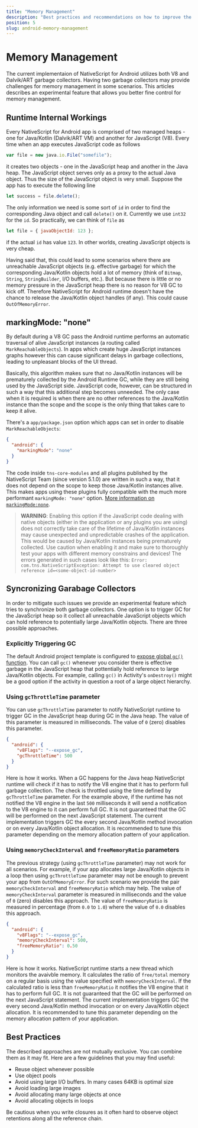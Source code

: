 ```yaml
---
title: "Memory Management"
description: "Best practices and recommendations on how to improve the performance of your NativeScript mobile app by tuning the memory management"
position: 5
slug: android-memory-management
---
```


# Memory Management

The current implementaion of NativeScript for Android utilizes both V8 and Dalvik/ART garbage collectors. Having two garbage collectors may provide challenges for memory management in some scenarios. This articles describes an experimental feature that allows you better fine control for memory management.

## Runtime Internal Workings

Every NativeScript for Android app is comprised of two managed heaps - one for Java/Kotlin (Dalvik/ART VM) and another for JavaScript (V8). Every time when an app executes JavaScript code as follows

``` JavaScript
var file = new java.io.File("somefile");
```

it creates two objects - one in the JavaScript heap and another in the Java heap. The JavaScript object serves only as a proxy to the actual Java object. Thus the size of the JavaScript object is very small. Suppose the app has to execute the following line

``` JavaScript
let success = file.delete();
```

The only information we need is some sort of `id` in order to find the corresponding Java object and call `delete()` on it. Currently we use `int32` for the `id`. So practically, we can think of `file` as

``` JavaScript
let file = { javaObjectId: 123 };
```

if the actual `id` has value `123`. In other worlds, creating JavaScript objects is very cheap.

Having said that, this could lead to some scenarios where there are unreachable JavaScript objects (e.g. effective garbage) for which the corresponding Java/Kotlin objects hold a lot of memory (think of `Bitmap`, `String`, `StringBuilder`, I/O buffers, etc.). But because there is little or no memory pressure in the JavaScript heap there is no reason for V8 GC to kick off. Therefore NativeScript for Android runtime doesn't have the chance to release the Java/Kotlin object handles (if any). This could cause `OutOfMemoryError`.

## markingMode: "none"

By default during a V8 GC pass the Android runtime performs an automatic traversal of alive JavaScript instances (a routing called `MarkReachableObjects`). In apps which create huge JavaScript instances graphs however this can cause significant delays in garbage collections, leading to unpleasant blocks of the UI thread.

Basically, this algorithm makes sure that no Java/Kotlin instances will be prematurely collected by the Android Runtime GC, while they are still being used by the JavaScript side. JavaScript code, however, can be structured in such a way that this additional step becomes unneeded. The only case when it is required is when there are no other references to the Java/Kotlin instance than the scope and the scope is the only thing that takes care to keep it alive.

There's a `app/package.json` option which apps can set in order to disable `MarkReachableObjects`:

``` JSON
{
  "android": {
    "markingMode": "none"
  }
}
```

The code inside `tns-core-modules` and all plugins published by the NativeScript Team (since version 5.1.0) are written in such a way, that it does not depend on the scope to keep those Java/Kotlin instances alive. This makes apps using these plugins fully compatible with the much more performant `markingMode: "none"` option. [More information on `markingMode:none`](./marking-mode-none).

> **WARNING**: Enabling this option if the JavaScript code dealing with native objects (either in the application or any plugins you are using) does not correctly take care of the lifetime of Java/Kotlin instances may cause unexpected and unpredictable crashes of the application. This would be caused by Java/Kotlin instances being prematurely collected. Use caution when enabling it and make sure to thoroughly test your apps with different memory constrains and devices! The errors generated in such cases look like this:
`Error: com.tns.NativeScriptException: Attempt to use cleared object reference id=<some-object-id-number>`

## Syncronizing Garabage Collectors

In order to mitigate such issues we provide an experimental feature which tries to synchronize both garbage collectors. One option is to trigger GC for the JavaScript heap so it collect all unreachable JavaScript objects which can hold reference to potentially large Java/Kotlin objects. There are three possible approaches.

### Explicitly Triggering GC

The default Android project template is configured to [expose global `gc()` function](https://github.com/NativeScript/template-hello-world/blob/6d3f04e4577b28bff32dde119d65935f0b8f4ef9/package.json#L26). You can call `gc()` whenever you consider there is effective garbage in the JavaScript heap that pottentially hold reference to large Java/Kotlin objects. For example, calling `gc()` in Activity's `onDestroy()` might be a good option if the activity in question a root of a large object hierarchy.

### Using `gcThrottleTime` parameter

You can use `gcThrottleTime` parameter to notify NativeScript runtime to trigger GC in the JavaScript heap during GC in the Java heap. The value of this parameter is measured in milliseconds. The value of `0` (zero) disables this parameter.

``` JSON
{
  "android": {
    "v8Flags": "--expose_gc",
    "gcThrottleTime": 500
  }
}
```

Here is how it works. When a GC happens for the Java heap NativeScript runtime will check if it has to notify the V8 engine that it has to perform full garbage collection. The check is throttled using the time defined by `gcThrottleTime` parameter. For the example above, if the runtime has not notified the V8 engine in the last `500` milliseconds it will send a notification to the V8 engine to it can perform full GC. It is not guaranteed that the GC will be performed on the next JavaScript statement. The current implementation triggers GC the every second Java/Kotlin method invocation or on every Java/Kotlin object allocation. It is recommended to tune this parameter depending on the memory allocation pattern of your application.

### Using `memoryCheckInterval` and `freeMemoryRatio` parameters

The previous strategy (using `gcThrottleTime` parameter) may not work for all scenarios. For example, if your app allocates large Java/Kotlin objects in a loop then using `gcThrottleTime` parameter may not be enough to prevent your app from `OutOfMemoryError`. For such scenario we provide the pair `memoryCheckInterval` and `freeMemoryRatio` which may help.  The value of `memoryCheckInterval` parameter is measured in milliseconds and the value of `0` (zero) disables this approach. The value of `freeMemoryRatio` is measured in percentage (from `0.0` to `1.0`) where the value of `0.0` disables this approach.

``` JSON
{
  "android": {
    "v8Flags": "--expose_gc",
    "memoryCheckInterval": 500,
    "freeMemoryRatio": 0.50
  }
}
```

Here is how it works. NativeScript runtime starts a new thread which monitors the avaivble memory. It calculates the ratio of `free/total` memory on a regular basis using the value specified with `memoryCheckInterval`. If the calculated ratio is less than `freeMemoryRatio` it notifies the V8 engine that it has to perform full GC. It is not guaranteed that the GC will be performed on the next JavaScript statement. The current implementation triggers GC the every second Java/Kotlin method invocation or on every Java/Kotlin object allocation. It is recommended to tune this parameter depending on the memory allocation pattern of your application.

## Best Practices

The described approaches are not mutually exclusive. You can combine them as it may fit. Here are a few guidelines that you may find useful:

* Reuse object whenever possible
* Use object pools
* Avoid using large I/O buffers. In many cases 64KB is optimal size
* Avoid loading large images
* Avoid allocating many large objects at once
* Avoid allocating objects in loops

Be cautious when you write closures as it often hard to observe object retentions along all the reference chain.
